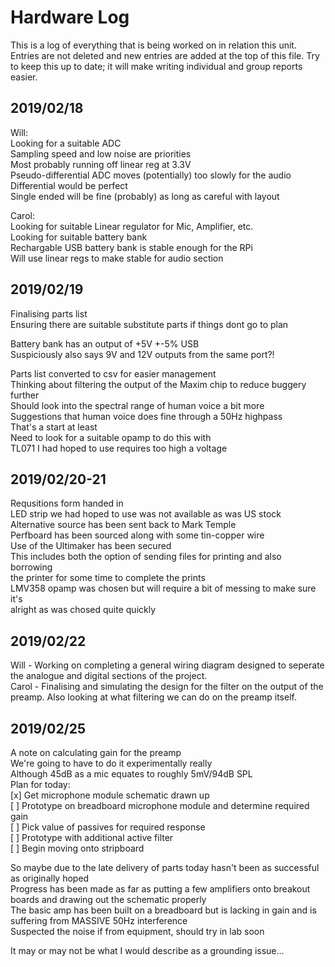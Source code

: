 # Hardware Log
This is a log of everything that is being worked on in relation this unit.
Entries are not deleted and new entries are added at the top of this file.
Try to keep this up to date; it will make writing individual and group reports
easier.

## 2019/02/18  
Will:  
Looking for a suitable ADC  
Sampling speed and low noise are priorities  
Most probably running off linear reg at 3.3V  
Pseudo-differential ADC moves (potentially) too slowly for the audio  
Differential would be perfect  
Single ended will be fine (probably) as long as careful with layout  
  
Carol:  
Looking for suitable Linear regulator for Mic, Amplifier, etc.  
Looking for suitable battery bank  
Rechargable USB battery bank is stable enough for the RPi  
Will use linear regs to make stable for audio section  

## 2019/02/19
Finalising parts list  
Ensuring there are suitable substitute parts if things dont go to plan  

Battery bank has an output of +5V +-5% USB  
Suspiciously also says 9V and 12V outputs from the same port?!  

Parts list converted to csv for easier management  
Thinking about filtering the output of the Maxim chip to reduce buggery further  
Should look into the spectral range of human voice a bit more  
Suggestions that human voice does fine through a 50Hz highpass  
That's a start at least  
Need to look for a suitable opamp to do this with  
TL071 I had hoped to use requires too high a voltage  
 
## 2019/02/20-21
Requsitions form handed in  
LED strip we had hoped to use was not available as was US stock  
Alternative source has been sent back to Mark Temple  
Perfboard has been sourced along with some tin-copper wire  
Use of the Ultimaker has been secured  
This includes both the option of sending files for printing and also borrowing  
the printer for some time to complete the prints  
LMV358 opamp was chosen but will require a bit of messing to make sure it's  
alright as was chosed quite quickly  

## 2019/02/22
Will - Working on completing a general wiring diagram designed to seperate the 
analogue and digital sections of the project.  
Carol - Finalising and simulating the design for the filter on the output of 
the preamp. Also looking at what filtering we can do on the preamp itself.  

## 2019/02/25  
A note on calculating gain for the preamp  
We're going to have to do it experimentally really  
Although 45dB as a mic equates to roughly 5mV/94dB SPL  
Plan for today:  
[x] Get microphone module schematic drawn up  
[ ] Prototype on breadboard microphone module and determine required gain  
[ ] Pick value of passives for required response  
[ ] Prototype with additional active filter  
[ ] Begin moving onto stripboard  

So maybe due to the late delivery of parts today hasn't been as successful as 
originally hoped  
Progress has been made as far as putting a few amplifiers onto breakout boards 
and drawing out the schematic properly  
The basic amp has been built on a breadboard but is lacking in gain and is 
suffering from MASSIVE 50Hz interference  
Suspected the noise if from equipment, should try in lab soon  

It may or may not be what I would describe as a grounding issue...  
